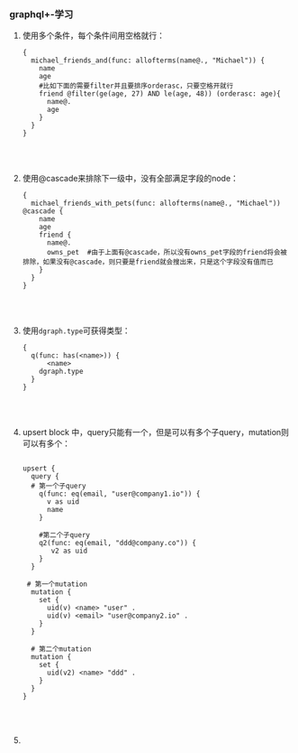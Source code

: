 ### graphql+-学习

1. 使用多个条件，每个条件间用空格就行：

   ```
   {
     michael_friends_and(func: allofterms(name@., "Michael")) {
       name
       age
       #比如下面的需要filter并且要排序orderasc，只要空格开就行
       friend @filter(ge(age, 27) AND le(age, 48)) (orderasc: age){
         name@.
         age
       }
     }
   }
   ```

   <br><br>

2. 使用@cascade来排除下一级中，没有全部满足字段的node：

   ```
   {
     michael_friends_with_pets(func: allofterms(name@., "Michael")) @cascade {
       name
       age
       friend {
         name@.
         owns_pet  #由于上面有@cascade，所以没有owns_pet字段的friend将会被排除，如果没有@cascade，则只要是friend就会搜出来，只是这个字段没有值而已
       }
     }
   }
   ```

   <br><br>
   
3. 使用`dgraph.type`可获得类型：

   ```
   {
     q(func: has(<name>)) {
         <name>
       dgraph.type
     }
   }
   ```

   <br><br>

4. upsert block 中，query只能有一个，但是可以有多个子query，mutation则可以有多个：

   ```
   
   upsert {
     query {
     # 第一个子query
       q(func: eq(email, "user@company1.io")) {
         v as uid
         name
       }
       
       #第二个子query
       q2(func: eq(email, "ddd@company.co")) {
          v2 as uid
       }
     }
   	
   	# 第一个mutation
     mutation {  
       set {
         uid(v) <name> "user" .
         uid(v) <email> "user@company2.io" .
       }
     }
     
     # 第二个mutation
     mutation {
       set {
         uid(v2) <name> "ddd" .
       }
     }
   }
   
   ```

   <br><br>

5. 